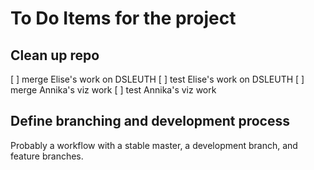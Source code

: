 # To Do Items for the project

## Clean up repo
[ ] merge Elise's work on DSLEUTH
[ ] test Elise's work on DSLEUTH
[ ] merge Annika's viz work
[ ] test Annika's viz work

## Define branching and development process
Probably a workflow with a stable master, a development branch, and feature branches.
